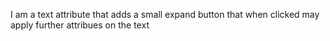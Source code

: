 I am a text attribute that adds a small expand button that when clicked may apply further attribues on the text
